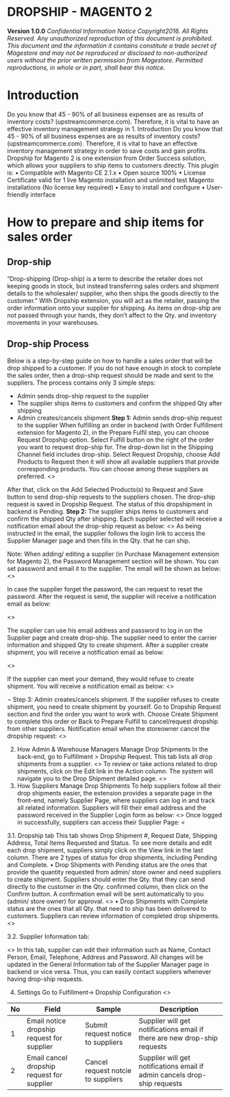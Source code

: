 DROPSHIP - MAGENTO 2
===
**Version 1.0.0**
*Confidential Information Notice
Copyright2016. All Rights Reserved. Any unauthorized reproduction of this document is prohibited.
This document and the information it contains constitute a trade secret of Magestore and may not be reproduced or disclosed to non-authorized users without the prior written permission from Magestore. Permitted reproductions, in whole or in part, shall bear this notice.*
# Introduction
Do you know that 45 - 90% of all business expenses are as results of inventory costs? (upstreamcommerce.com). Therefore, it is vital to have an effective inventory management strategy in 1. Introduction
Do you know that 45 - 90% of all business expenses are as results of inventory costs? (upstreamcommerce.com). Therefore, it is vital to have an effective inventory management strategy in order to save costs and gain profits. 
Dropship for Magento 2 is one extension from Order Success solution, which allows your suppliers to ship items to customers directly. This plugin is:
•	Compatible with Magento CE 2.1.x
•	Open source 100%
•	License Certificate valid for 1 live Magento installation and unlimited test Magento installations (No license key required)
•	Easy to install and configure
•	User-friendly interface
# How to prepare and ship items for sales order
## Drop-ship
“Drop-shipping (Drop-ship) is a term to describe the retailer does not keeping goods in stock, but instead transferring sales orders and shipment details to the wholesaler/ supplier, who then ships the goods directly to the customer.”
With Dropship extension, you will act as the retailer, passing the order information onto your supplier for shipping. As items on drop-ship are not passed through your hands, they don’t affect to the Qty. and inventory movements in your warehouses.

## Drop-ship Process
Below is a step-by-step guide on how to handle a sales order that will be drop shipped to a customer. If you do not have enough in stock to complete the sales order, then a drop-ship request should be made and sent to the suppliers. The process contains only 3 simple steps:
-	Admin sends drop-ship request to the supplier
-	The supplier ships items to customers and confirm the shipped Qty after shipping
-	Admin creates/cancels shipment
**Step 1:** Admin sends drop-ship request to the supplier
When fulfilling an order in backend (with Order Fulfillment extension for Magento 2), in the Prepare Fulfil step, you can choose Request Dropship option. Select Fulfill button on the right of the order you want to request drop-ship for.
The drop-down list in the Shipping Channel field includes drop-ship. Select Request Dropship, choose Add Products to Request then it will show all available suppliers that provide corresponding products. You can choose among these suppliers as preferred.
<<img1>>

After that, click on the Add Selected Products(s) to Request and Save button to send drop-ship requests to the suppliers chosen.
The drop-ship request is saved in Dropship Request. The status of this dropshipment in backend is Pending.
**Step 2:** The supplier ships items to customers and confirm the shipped Qty after shipping.
Each supplier selected will receive a notification email about the drop-ship request as below: 
<<img2>>
As being instructed in the email, the supplier follows the login link to access the Supplier Manager page and then fills in the Qty. that he can ship.

Note: When adding/ editing a supplier (in Purchase Management extension for Magento 2), the Password Management section will be shown. You can set password and email it to the supplier. The email will be shown as below:
<<img3>>

In case the supplier forget the password, the can request to reset the password. After the request is send, the supplier will receive a notification email as below:

 <<img4>>

The supplier can use his email address and password to log in on the Supplier page and create drop-ship.  The supplier need to enter the carrier information and shipped Qty to create shipment. After a supplier create shipment, you will receive a notification email as below:            

<<img5>>

If the supplier can meet your demand, they would refuse to create shipment. You will receive a notification email as below:
<<img6>>

¬	Step 3: Admin creates/cancels shipment.
If the supplier refuses to create shipment, you need to create shipment by yourself. Go to Dropship Request section and find the order you want to work with. Choose Create Shipment to complete this order or Back to Prepare Fulfill to cancel/request dropship from other suppliers.
Notification email when the storeowner cancel the dropship request:
<<img7>>

2. How Admin & Warehouse Managers Manage Drop Shipments
In the back-end, go to Fulfillment > Dropship Request. This tab lists all drop shipments from a supplier. 
<<img8>>
To review or take actions related to drop shipments, click on the Edit link in the Action column. The system will navigate you to the Drop Shipment detailed page.
<<img9>>
3. How Suppliers Manage Drop Shipments
To help suppliers follow all their drop shipments easier, the extension provides a separate page in the front-end, namely Supplier Page, where suppliers can log in and track all related information.
Suppliers will fill their email address and the password received in the Supplier Login form as below:
<<img10>>
Once logged in successfully, suppliers can access their Supplier Page:
<<img11>

3.1. Dropship tab
This tab shows Drop Shipment #, Request Date, Shipping Address, Total Items Requested and Status. To see more details and edit each drop shipment, suppliers simply click on the View link in the last column. 
There are 2 types of status for drop shipments, including Pending and Complete. 
•	Drop Shipments with Pending status are the ones that provide the quantity requested from admin/ store owner and need suppliers to create shipment. 
Suppliers should enter the Qty. that they can send directly to the customer in the Qty. confirmed column, then click on the Confirm button. A confirmation email will be sent automatically to you (admin/ store owner) for approval.
<<img12>>
•	Drop Shipments with Complete status are the ones that all Qty. that need to ship has been delivered to customers. Suppliers can review information of completed drop shipments.
<<img13>>



3.2. Supplier Information tab:

<<img14>>
In this tab, supplier can edit their information such as Name, Contact Person, Email, Telephone, Address and Password. All changes will be updated in the General Information tab of the Supplier Manager page in backend or vice versa. Thus, you can easily contact suppliers whenever having drop-ship requests.

4. Settings
Go to Fulfillment→ Dropship Configuration
<<img15>>

No|Field|Sample|Description
---|---|---|---
|1| Email notice dropship request for supplier|Submit request notice to suppliers|Supplier will get notifications email if there are new drop-ship requests|
2| Email cancel dropship request for supplier|Cancel request notcie to suppliers|Supplier will get notifications email if admin cancels drop-ship requests 
